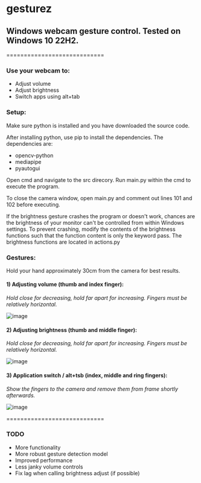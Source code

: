# gesturez
## Windows webcam gesture control. Tested on Windows 10 22H2.
============================
### Use your webcam to:
* Adjust volume
* Adjust brightness
* Switch apps using alt+tab 

### Setup:

Make sure python is installed and you have downloaded the source code.

After installing python, use pip to install the dependencies. The dependencies are:

* opencv-python
* mediapipe
* pyautogui

Open cmd and navigate to the src direcory. Run main.py within the cmd to execute the program.

To close the camera window, open main.py and comment out lines 101 and 102 before executing.

If the brightness gesture crashes the program or doesn't work, chances are the brightness of your monitor
can't be controlled from within Windows settings. To prevent crashing, modify the contents of the brightness functions
such that the function content is only the keyword pass. The brightness functions are located in actions.py

### Gestures:
Hold your hand approximately 30cm from the camera for best results. 

#### 1) Adjusting volume (thumb and index finger):
_Hold close for decreasing, hold far apart for increasing. Fingers must be relatively horizontal._

![image](https://github.com/gunalpms/gesturez/assets/80674364/773fbe89-446d-49d3-a958-411cb34ea318)

#### 2) Adjusting brightness (thumb and middle finger): 
_Hold close for decreasing, hold far apart for increasing. Fingers must be relatively horizontal._

![image](https://github.com/gunalpms/gesturez/assets/80674364/95f8f5b5-62c9-4b94-9c08-dd0e9a816b7d)

#### 3) Application switch / alt+tsb (index, middle and ring fingers):
_Show the fingers to the camera and remove them from frame shortly afterwards._

![image](https://github.com/gunalpms/gesturez/assets/80674364/4be3ba7d-bee5-4d75-a14c-bb04bab2e1e5)

============================

### TODO

* More functionality
* More robust gesture detection model
* Improved performance
* Less janky volume controls
* Fix lag when calling brightness adjust (if possible)
